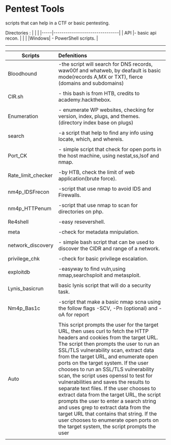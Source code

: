 # Pentest Tools
scripts that can help in a CTF or basic pentesting.

             
Directories :
|     |                                |
|-----|--------------------------------|
| API |- basic api recon.              |
|                                      |
|Windows| - PowerShell scripts.        |


-----------------------------------------------------------------------------------------------------------------------

|  Scripts     |        Defenitions                                                                                    |
| ------------ |:------------------------------------------------------------------------------------------------------|
| Bloodhound   |-the script will search for DNS records, waw00f and whatweb, by deafault is basic mode(records A,MX or                  TXT), fierce (domains and subdomains)
|              |                                                                                                        |
| CIR.sh       | - this bash is from HTB, credits to academy.hackthebox.                                                |
|              |
| Enumeration  | - enumerate WP websites, checking for version, index, plugs, and themes. (directory index base on plugs) | [curl]       |
|              |                                                                                                        |
| search       | -a script that help to find any info using locate, which, and whereis.                                 |
|              |                                                                                                        |
| Port_CK      |  - simple script that check for open ports in the host machine, using nestat,ss,lsof and nmap.         |
|              |
|Rate_limit_checker| -by HTB, check the limit of web application(brute force).                                          |
|              |                                                                                                        |
|nm4p_IDSFrecon| -script that use nmap to avoid IDS and Firewalls.                                                      |
|              |                                                                                                        |
|nm4p_HTTPenum | -script that use nmap to scan for directories on php.                                                  |
|              |                                                                                                        |
|Re4shell      | -easy resevershell.                                                                                    |
|              |                                                                                                        |
|meta          | -check for metadata mnipulation.                                                                       |
|              |                                                                                                        |
|network_discovery| -  simple bash script that can be used to discover the CIDR and range of a network.                 |
|              |                                                                                                        |
|privilege_chk  | -check for basic privilege escalation.                                                                 |
|              |                                                                                                        |
|exploitdb     | -easyway to find vuln,using nmap,searchsploit and metasploit.                                          |
|              |                                                                                                        |
|Lynis_basicrun| basic lynis script that will do a security task.                                                       |
|              |                                                                                                        |
|Nm4p_Bas1c    | -script that make a basic nmap scna using the follow flags -SCV, -Pn (optional) and -oA for report     |
|              |                                                                                                        |
|Auto          |This script prompts the user for the target URL, then uses curl to fetch the HTTP headers and cookies from the target URL. The script then prompts the user to run an SSL/TLS vulnerability scan, extract data from the target URL, and enumerate open ports on the target system. If the user chooses to run an SSL/TLS vulnerability scan, the script uses openssl to test for vulnerabilities and saves the results to separate text files. If the user chooses to extract data from the target URL, the script prompts the user to enter a search string and uses grep to extract data from the target URL that contains that string. If the user chooses to enumerate open ports on the target system, the script prompts the user|
|               |                                                                                                       |
